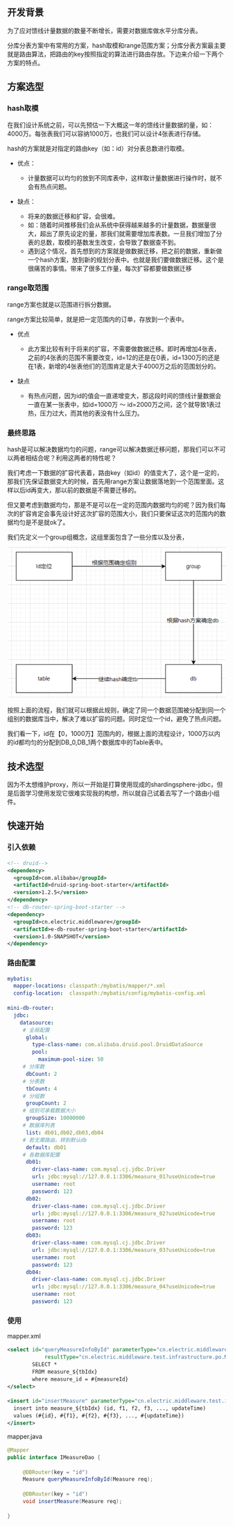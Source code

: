 ## 开发背景

为了应对馈线计量数据的数量不断增长，需要对数据库做水平分库分表。

分库分表方案中有常用的方案，hash取模和range范围方案；分库分表方案最主要就是路由算法，把路由的key按照指定的算法进行路由存放。下边来介绍一下两个方案的特点。



## 方案选型

### hash取模

在我们设计系统之前，可以先预估一下大概这一年的馈线计量数据的量，如：4000万。每张表我们可以容纳1000万，也我们可以设计4张表进行存储。

hash的方案就是对指定的路由key（如：id）对分表总数进行取模。

- 优点：
  - 计量数据可以均匀的放到不同库表中，这样取计量数据进行操作时，就不会有热点问题。

- 缺点：
  - 将来的数据迁移和扩容，会很难。
  - 如：随着时间推移我们会从系统中获得越来越多的计量数据，数据量很大，超出了原先设定的量，那我们就需要增加库表数。一旦我们增加了分表的总数，取模的基数发生改变，会导致了数据查不到。
  - 遇到这个情况，首先想到的方案就是做数据迁移，把之前的数据，重新做一个hash方案，放到新的规划分表中。也就是我们要做数据迁移。这个是很痛苦的事情。带来了很多工作量，每次扩容都要做数据迁移



### range取范围

range方案也就是以范围进行拆分数据。

range方案比较简单，就是把一定范围内的订单，存放到一个表中。

- 优点
  - 此方案比较有利于将来的扩容，不需要做数据迁移。即时再增加4张表，之前的4张表的范围不需要改变，id=12的还是在0表，id=1300万的还是在1表，新增的4张表他们的范围肯定是大于4000万之后的范围划分的。

- 缺点
  - 有热点问题，因为id的值会一直递增变大，那这段时间的馈线计量数据会一直在某一张表中，如id=1000万 ～ id=2000万之间，这个就导致1表过热，压力过大，而其他的表没有什么压力。



### 最终思路

hash是可以解决数据均匀的问题，range可以解决数据迁移问题，那我们可以不可以两者相结合呢？利用这两者的特性呢？

我们考虑一下数据的扩容代表着，路由key（如id）的值变大了，这个是一定的，那我们先保证数据变大的时候，首先用range方案让数据落地到一个范围里面。这样以后id再变大，那以前的数据是不需要迁移的。

但又要考虑到数据均匀，那是不是可以在一定的范围内数据均匀的呢？因为我们每次的扩容肯定会事先设计好这次扩容的范围大小，我们只要保证这次的范围内的数据均匀是不是就ok了。



我们先定义一个group组概念，这组里面包含了一些分库以及分表，

![image-20230914125426883](/example1.png)



按照上面的流程，我们就可以根据此规则，确定了同一个数据范围被分配到同一个组别的数据库当中，解决了难以扩容的问题。同时定位一个id，避免了热点问题。

我们看一下，id在【0，1000万】范围内的，根据上面的流程设计，1000万以内的id都均匀的分配到DB_0,DB_1两个数据库中的Table表中。



## 技术选型

因为不太想维护proxy，所以一开始是打算使用现成的shardingsphere-jdbc，但是后面学习使用发现它很难实现我的构想，所以就自己试着去写了一个路由小组件。



## 快速开始

### 引入依赖
```xml
<!-- druid-->
<dependency>
  <groupId>com.alibaba</groupId>
  <artifactId>druid-spring-boot-starter</artifactId>
  <version>1.2.5</version>
</dependency>
<!-- db-router-spring-boot-starter -->
<dependency>
  <groupId>cn.electric.middleware</groupId>
  <artifactId>e-db-router-spring-boot-starter</artifactId>
  <version>1.0-SNAPSHOT</version>
</dependency>
```

### 路由配置
```yml
mybatis:
  mapper-locations: classpath:/mybatis/mapper/*.xml
  config-location:  classpath:/mybatis/config/mybatis-config.xml

mini-db-router:
  jdbc:
    datasource:
     # 全局配置
      global:
        type-class-name: com.alibaba.druid.pool.DruidDataSource
        pool:
          maximum-pool-size: 50
     # 分库数     
      dbCount: 2
     # 分表数
      tbCount: 4
     # 分组数
      groupCount: 2
     # 组别可承载数据大小
      groupSize: 10000000
     # 数据库列表
      list: db01,db02,db03,db04
     # 若无需路由，转到默认db
      default: db01
     # 各数据库配置
      db01:
        driver-class-name: com.mysql.cj.jdbc.Driver
        url: jdbc:mysql://127.0.0.1:3306/measure_01?useUnicode=true
        username: root
        password: 123
      db02:
        driver-class-name: com.mysql.cj.jdbc.Driver
        url: jdbc:mysql://127.0.0.1:3306/measure_02?useUnicode=true
        username: root
        password: 123
      db03:
        driver-class-name: com.mysql.cj.jdbc.Driver
        url: jdbc:mysql://127.0.0.1:3306/measure_03?useUnicode=true
        username: root
        password: 123
      db04:
        driver-class-name: com.mysql.cj.jdbc.Driver
        url: jdbc:mysql://127.0.0.1:3306/measure_04?useUnicode=true
        username: root
        password: 123
```

### 使用
mapper.xml
```xml
<select id="queryMeasureInfoById" parameterType="cn.electric.middleware.test.infrastructure.po.Measure"
            resultType="cn.electric.middleware.test.infrastructure.po.Measure">
        SELECT *
        FROM measure_${tbIdx}
        where measure_id = #{measureId}
</select>

<insert id="insertMeasure" parameterType="cn.electric.middleware.test.infrastructure.po.Measure">
  insert into measure_${tbIdx} (id, f1, f2, f3, ..., updateTime)
  values (#{id}, #{f1}, #{f2}, #{f3}, ..., #{updateTime})
</insert>
```

mapper.java
```java
@Mapper
public interface IMeasureDao {

     @DBRouter(key = "id")
     Measure queryMeasureInfoById(Measure req);

     @DBRouter(key = "id")
     void insertMeasure(Measure req);

}
```


